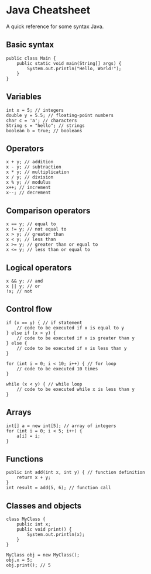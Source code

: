 # Java Cheatsheet

A quick reference for some syntax Java.

## Basic syntax
```
public class Main {
    public static void main(String[] args) {
        System.out.println("Hello, World!");
    }
}
```

## Variables
```
int x = 5; // integers
double y = 5.5; // floating-point numbers
char c = 'a'; // characters
String s = "hello"; // strings
boolean b = true; // booleans
```

## Operators
```
x + y; // addition
x - y; // subtraction
x * y; // multiplication
x / y; // division
x % y; // modulus
x++; // increment
x--; // decrement
```

## Comparison operators
```
x == y; // equal to
x != y; // not equal to
x > y; // greater than
x < y; // less than
x >= y; // greater than or equal to
x <= y; // less than or equal to
```

## Logical operators
```
x && y; // and
x || y; // or
!x; // not
```

## Control flow
```
if (x == y) { // if statement
    // code to be executed if x is equal to y
} else if (x > y) {
    // code to be executed if x is greater than y
} else {
    // code to be executed if x is less than y
}

for (int i = 0; i < 10; i++) { // for loop
    // code to be executed 10 times
}

while (x < y) { // while loop
    // code to be executed while x is less than y
}
```

## Arrays
```
int[] a = new int[5]; // array of integers
for (int i = 0; i < 5; i++) {
    a[i] = i;
}
```

## Functions
```
public int add(int x, int y) { // function definition
    return x + y;
}
int result = add(5, 6); // function call
```

## Classes and objects
```
class MyClass {
    public int x;
    public void print() {
        System.out.println(x);
    }
}

MyClass obj = new MyClass();
obj.x = 5;
obj.print(); // 5
```